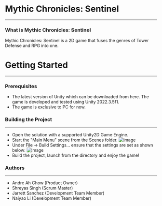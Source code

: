 # Mythic Chronicles: Sentinel
---
### What is Mythic Chronicles: Sentinel
Mythic Chronicles: Sentinel is a 2D game that fuses the genres of Tower Defense and RPG into one.

# Getting Started
---
### Prerequisites
- The latest version of Unity which can be downloaded from here. The game is developed and tested using Unity 2022.3.5f1.
- The game is exclusive to PC for now.

### Building the Project
---
- Open the solution with a supported Unity2D Game Engine.
- Start the "Main Menu" scene from the Scenes folder.
![image](https://github.com/jarrettsanchez/mythics/assets/133571345/eff124a9-9f33-46f3-8a1c-6462603065e5)
- Under File -> Build Settings... ensure that the settings are set as shown below:
![image](https://github.com/jarrettsanchez/mythics/assets/133571345/14c3cb01-efa4-4384-b23b-bd7ba35b925b)
- Build the project, launch from the directory and enjoy the game!

### Authors
---
- Andre Ah Chow (Product Owner)
- Shreyas Singh (Scrum Master)
- Jarrett Sanchez (Development Team Member)
- Naiyao Li (Development Team Member)
